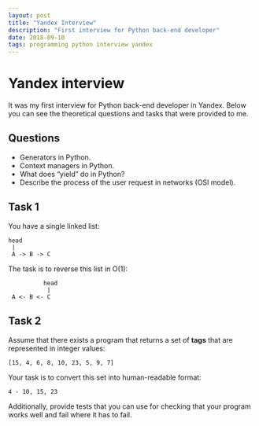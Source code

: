 ```yaml
---
layout: post
title: "Yandex Interview"
description: "First interview for Python back-end developer"
date: 2018-09-10
tags: programming python interview yandex
---
```


# Yandex interview
It was my first interview for Python back-end developer in Yandex. Below you can see the theoretical questions and tasks that were provided to me.

## Questions
- Generators in Python.
- Context managers in Python.
- What does “yield” do in Python?
- Describe the process of the user request in networks (OSI model).

## Task 1
You have a single linked list:

```
head
 |
 A -> B -> C
```
The task is to reverse this list in O(1):
```
          head
           |
 A <- B <- C
```

## Task 2
Assume that there exists a program that returns a set of  **tags** that are represented in integer values:
```
[15, 4, 6, 8, 10, 23, 5, 9, 7]
```

Your task is to convert this set into human-readable format:
```
4 - 10, 15, 23
```

Additionally, provide tests that you can use for checking that your program works well and fail where it has to fail.